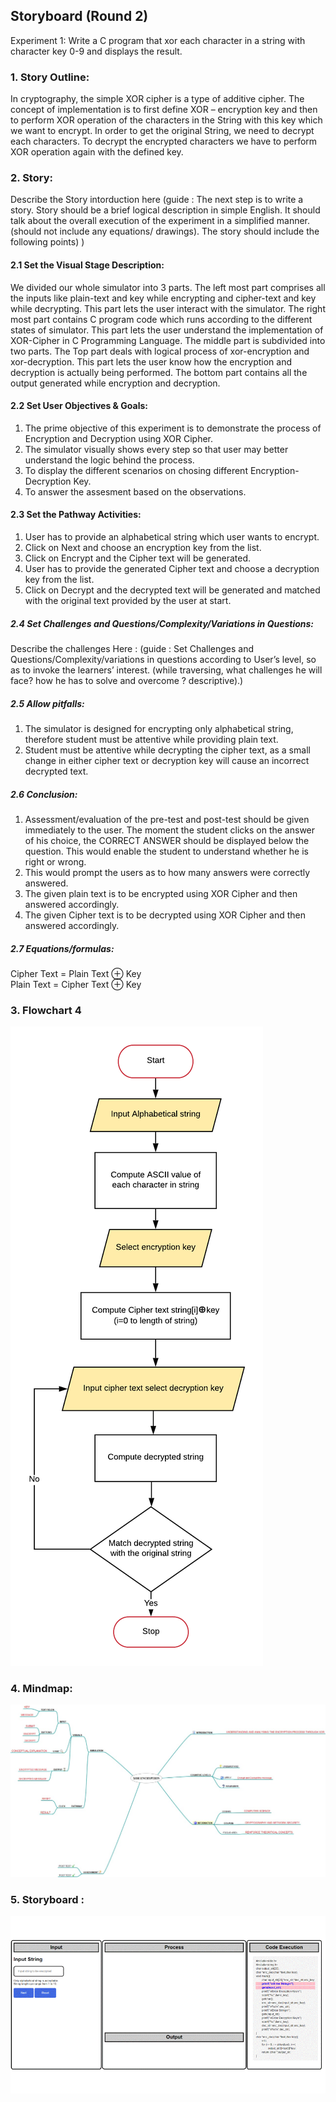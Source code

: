 ## Storyboard (Round 2)

Experiment 1: Write a C program that xor each character in a string with character key 0-9 and displays the result.

### 1. Story Outline:

In cryptography, the simple XOR cipher is a type of additive cipher. The concept of implementation is to first define XOR – encryption key and then to perform XOR operation of the characters in the String with this key which we want to encrypt. In order to get the original String, we need to decrypt each characters. To decrypt the encrypted characters we have to perform XOR operation again with the defined key.

### 2. Story:

Describe the Story intorduction here (guide : The next step is to write a story. Story should be a brief logical description in simple English. It should talk about the overall execution of the experiment in a simplified manner. (should not include any equations/ drawings). The story should include the following points) )

#### 2.1 Set the Visual Stage Description:
We divided our whole simulator into 3 parts. The left most part comprises all the inputs like plain-text and key while encrypting and cipher-text and key while decrypting. This part lets the user interact with the simulator. The right most part contains C program code which runs according to the different states of simulator. This part lets the user understand the implementation of XOR-Cipher in C Programming Language. The middle part is subdivided into two parts. The Top part deals with logical process of xor-encryption and xor-decryption. This part lets the user know how the encryption and decryption is actually being performed. The bottom part contains all the output generated while encryption and decryption.

#### 2.2 Set User Objectives & Goals:
1. The prime objective of this experiment is to demonstrate the process of Encryption and Decryption using XOR Cipher.<br>
2. The simulator visually shows every step so that user may better understand the logic behind the process.<br>
3. To display the different scenarios on chosing different Encryption-Decryption Key.<br>
4. To answer the assesment based on the observations.<br>

#### 2.3 Set the Pathway Activities:

1. User has to provide an alphabetical string which user wants to encrypt.<br>
2. Click on Next and choose an encryption key from the list.<br>
3. Click on Encrypt and the Cipher text will be generated.<br>
4. User has to provide the generated Cipher text and choose a decryption key from the list.<br>
5. Click on Decrypt and the decrypted text will be generated and matched with the original text provided by the user at start.<br>

##### 2.4 Set Challenges and Questions/Complexity/Variations in Questions:

Describe the challenges Here : (guide : Set Challenges and Questions/Complexity/variations in questions according to User’s level, so as to invoke the learners’ interest.  (while traversing, what challenges he will face? how he has to solve and overcome ? descriptive).)

##### 2.5 Allow pitfalls:

1. The simulator is designed for encrypting only alphabetical string, therefore student must be attentive while providing plain text.<br>
2. Student must be attentive while decrypting the cipher text, as a small change in either cipher text or decryption key will cause an incorrect decrypted text.<br>

##### 2.6 Conclusion:

1. Assessment/evaluation of the pre-test and post-test should be given immediately to the user. The moment the student clicks on the answer of his choice, the CORRECT ANSWER should be displayed below the question. This would enable the student to understand whether he is right or wrong.<br>
2. This would prompt the users as to how many answers were correctly answered.<br>
3. The given plain text is to be encrypted using XOR Cipher and then answered accordingly.<br>
4. The given Cipher text is to be decrypted using XOR Cipher and then answered accordingly.<br>

##### 2.7 Equations/formulas:
Cipher Text = Plain Text &oplus; Key<br>
Plain Text = Cipher Text &oplus; Key<br>


### 3. Flowchart 4
<img src="flowchart/flowchart.png"/><br>

### 4. Mindmap:
<img src="mindmap/mindmap.jpeg"/>

### 5. Storyboard :

<img src="storyboard/storyboard.gif"/>
